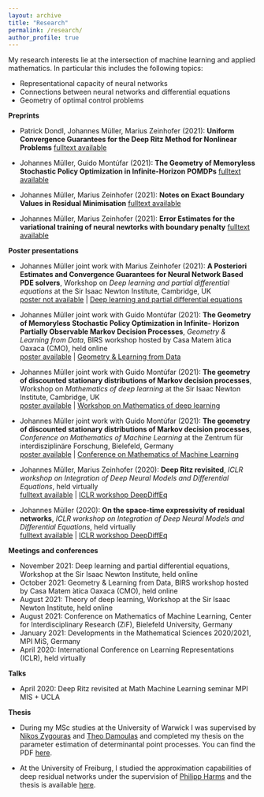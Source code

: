 ```yaml
---
layout: archive
title: "Research"
permalink: /research/
author_profile: true
---
```


My research interests lie at the intersection of machine learning and applied mathematics. In particular this includes the following topics:
* Representational capacity of neural networks
* Connections between neural networks and differential equations
* Geometry of optimal control problems

**Preprints**

* Patrick Dondl, Johannes Müller, Marius Zeinhofer (2021):
**Uniform Convergence Guarantees for the Deep Ritz Method for Nonlinear Problems**
[fulltext available](https://arxiv.org/pdf/2111.05637) 

* Johannes Müller, Guido Montúfar (2021):
**The Geometry of Memoryless Stochastic Policy Optimization in Infinite-Horizon POMDPs**
[fulltext available](https://arxiv.org/abs/2110.07409) 

* Johannes Müller, Marius Zeinhofer (2021):
**Notes on Exact Boundary Values in Residual Minimisation**
[fulltext available](https://arxiv.org/pdf/2105.02550)

* Johannes Müller, Marius Zeinhofer (2021):
**Error Estimates for the variational training of neural newtorks with boundary penalty**
[fulltext available](https://arxiv.org/pdf/2103.01007)

**Poster presentations**

* Johannes Müller joint work with Marius Zeinhofer (2021):
**A Posteriori Estimates and Convergence Guarantees for Neural Network Based PDE solvers**,
Workshop on *Deep learning and partial differential equations* at the Sir Isaac Newton Institute, Cambridge, UK<br />
[poster not available]() | [Deep learning and partial differential equations](https://www.newton.ac.uk/event/mdlw03/)

* Johannes Müller joint work with Guido Montúfar (2021):
**The Geometry of Memoryless Stochastic Policy Optimization in Infinite- Horizon Partially Observable Markov Decision Processes**,
*Geometry & Learning from Data*, BIRS workshop hosted by Casa Matem ́atica Oaxaca (CMO), held online<br />
[poster available](/files/poster_geometry_stationary_distributions-2.pdf) | [Geometry & Learning from Data](http://www.birs.ca/events/2021/5-day-workshops/21w5239)

* Johannes Müller joint work with Guido Montúfar (2021):
**The geometry of discounted stationary distributions of Markov decision processes**,
Workshop on *Mathematics of deep learning* at the Sir Isaac Newton Institute, Cambridge, UK<br />
[poster available](/files/poster_geometry_stationary_distributions.pdf) | [Workshop on Mathematics of deep learning](https://www.newton.ac.uk/event/mdl/)

* Johannes Müller joint work with Guido Montúfar (2021):
**The geometry of discounted stationary distributions of Markov decision processes**,
*Conference on Mathematics of Machine Learning* at the Zentrum für interdisziplinäre Forschung, Bielefeld, Germany<br />
[poster available](/files/poster_geometry_stationary_distributions.pdf) | [Conference on Mathematics of Machine Learning](https://www.mis.mpg.de/calendar/conferences/2021/mml2021.html)

* Johannes Müller, Marius Zeinhofer (2020):
**Deep Ritz revisited**,
*ICLR workshop on Integration of Deep Neural Models and Differential Equations*, held virtually<br />
[fulltext available](https://arxiv.org/abs/1912.03937) | [ICLR workshop DeepDiffEq](http://iclr2020deepdiffeq.rice.edu/)

* Johannes Müller (2020):
**On the space-time expressivity of  residual  networks**,
*ICLR workshop on Integration of Deep Neural Models and Differential Equations*, held virtually<br />
[fulltext available](https://arxiv.org/abs/1910.09599) | [ICLR workshop DeepDiffEq](http://iclr2020deepdiffeq.rice.edu/)

**Meetings and conferences**

* November 2021: Deep learning and partial differential equations, Workshop at the Sir Isaac Newton Institute, held online
* October 2021: Geometry & Learning from Data, BIRS workshop hosted by Casa Matem ́atica Oaxaca (CMO), held online
* August 2021: Theory of deep learning, Workshop at the Sir Isaac Newton Institute, held online
* August 2021: Conference on Mathematics of Machine Learning, Center for Interdisciplinary Research (ZiF), Bielefeld University, Germany
* January 2021: Developments in the Mathematical Sciences 2020/2021, MPI MiS, Germany
* April 2020: International Conference on Learning Representations (ICLR), held virtually 

**Talks**

* April 2020: Deep Ritz revisited at Math Machine Learning seminar MPI MIS + UCLA

**Thesis**

* During my MSc studies at the University  of Warwick I was supervised by [Nikos Zygouras](https://warwick.ac.uk/fac/sci/maths/people/staff/zygouras/) and [Theo Damoulas](https://warwick.ac.uk/fac/sci/statistics/staff/academic-research/damoulas) and completed my  thesis on the parameter estimation of determinantal point processes. You can find the PDF [here](/files/MSc-thesis.pdf). 
 
* At the University of  Freiburg, I studied the approximation capabilities of deep residual networks under the supervision of [Philipp Harms](https://www.philippharms.com/) and  the thesis is available [here](https://freidok.uni-freiburg.de/data/151788).

